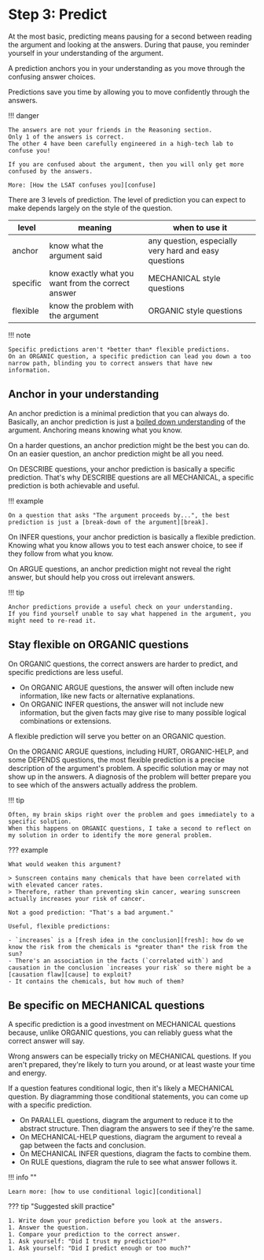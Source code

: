 # Step 3: Predict

At the most basic, predicting means pausing for a second between reading the argument and looking at the answers.
During that pause, you reminder yourself in your understanding of the argument.

A prediction anchors you in your understanding as you move through the confusing answer choices.

Predictions save you time by allowing you to move confidently through the answers.

!!! danger

    The answers are not your friends in the Reasoning section.
    Only 1 of the answers is correct.
    The other 4 have been carefully engineered in a high-tech lab to confuse you!

    If you are confused about the argument, then you will only get more confused by the answers.

    More: [How the LSAT confuses you][confuse]

There are 3 levels of prediction.
The level of prediction you can expect to make depends largely on the style of the question.

level | meaning | when to use it
-- | -- | --
anchor | know what the argument said | any question, especially very hard and easy questions
specific | know exactly what you want from the correct answer | MECHANICAL style questions
flexible | know the problem with the argument | ORGANIC style questions

!!! note

    Specific predictions aren't *better than* flexible predictions.
    On an ORGANIC question, a specific prediction can lead you down a too narrow path, blinding you to correct answers that have new information.

## Anchor in your understanding

An anchor prediction is a minimal prediction that you can always do.
Basically, an anchor prediction is just a [boiled down understanding][boil] of the argument.
Anchoring means knowing what you know.

On a harder questions, an anchor prediction might be the best you can do.
On an easier question, an anchor prediction might be all you need.

On DESCRIBE questions, your anchor prediction is basically a specific prediction.
That's why DESCRIBE questions are all MECHANICAL, a specific prediction is both achievable and useful.

!!! example

    On a question that asks "The argument proceeds by...", the best prediction is just a [break-down of the argument][break].

On INFER questions, your anchor prediction is basically a flexible prediction.
Knowing what you know allows you to test each answer choice, to see if they follow from what you know.

On ARGUE questions, an anchor prediction might not reveal the right answer, but should help you cross out irrelevant answers.

!!! tip

    Anchor predictions provide a useful check on your understanding.
    If you find yourself unable to say what happened in the argument, you might need to re-read it.

## Stay flexible on ORGANIC questions

On ORGANIC questions, the correct answers are harder to predict, and specific predictions are less useful.

- On ORGANIC ARGUE questions, the answer will often include new information, like new facts or alternative explanations.
- On ORGANIC INFER questions, the answer will not include new information, but the given facts may give rise to many possible logical combinations or extensions.

A flexible prediction will serve you better on an ORGANIC question.

On the ORGANIC ARGUE questions, including HURT, ORGANIC-HELP, and some DEPENDS questions, the most flexible prediction is a precise description of the argument's problem.
A specific solution may or may not show up in the answers.
A diagnosis of the problem will better prepare you to see which of the answers actually address the problem.

!!! tip

    Often, my brain skips right over the problem and goes immediately to a specific solution.
    When this happens on ORGANIC questions, I take a second to reflect on my solution in order to identify the more general problem.

??? example

    What would weaken this argument?

    > Sunscreen contains many chemicals that have been correlated with with elevated cancer rates.
    > Therefore, rather than preventing skin cancer, wearing sunscreen actually increases your risk of cancer.

    Not a good prediction: "That's a bad argument."

    Useful, flexible predictions:

    - `increases` is a [fresh idea in the conclusion][fresh]: how do we know the risk from the chemicals is *greater than* the risk from the sun?
    - There's an association in the facts (`correlated with`) and causation in the conclusion `increases your risk` so there might be a [causation flaw][cause] to exploit?
    - It contains the chemicals, but how much of them?

## Be specific on MECHANICAL questions

A specific prediction is a good investment on MECHANICAL questions because, unlike ORGANIC questions, you can reliably guess what the correct answer will say.

Wrong answers can be especially tricky on MECHANICAL questions.
If you aren't prepared, they're likely to turn you around, or at least waste your time and energy.

If a question features conditional logic, then it's likely a MECHANICAL question.
By diagramming those conditional statements, you can come up with a specific prediction.

- On PARALLEL questions, diagram the argument to reduce it to the abstract structure. Then diagram the answers to see if they're the same.
- On MECHANICAL-HELP questions, diagram the argument to reveal a gap between the facts and conclusion.
- On MECHANICAL INFER questions, diagram the facts to combine them.
- On RULE questions, diagram the rule to see what answer follows it.

!!! info ""

    Learn more: [how to use conditional logic][conditional]

??? tip "Suggested skill practice"

    1. Write down your prediction before you look at the answers.
    1. Answer the question.
    1. Compare your prediction to the correct answer.
    1. Ask yourself: "Did I trust my prediction?"
    1. Ask yourself: "Did I predict enough or too much?"

[confuse]: confuse.md
[boil]: boil.md
[break]: break.md
[conditional]: conditionals.md
[fresh]: flaws.md#poptart
[cause]: flaws.md#cause
